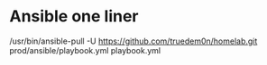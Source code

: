 
# Ansible one liner
/usr/bin/ansible-pull -U https://github.com/truedem0n/homelab.git prod/ansible/playbook.yml playbook.yml
